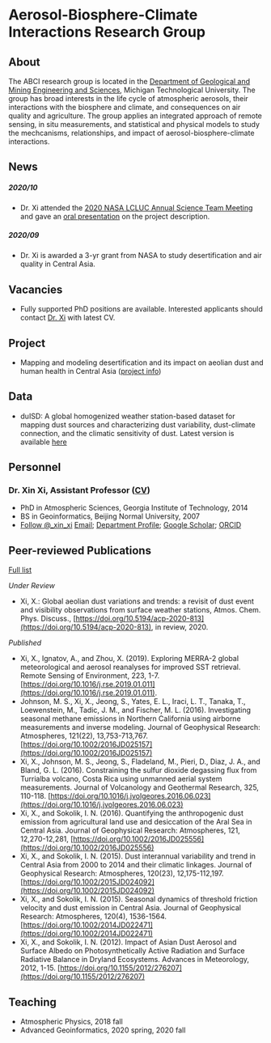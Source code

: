 # Aerosol-Biosphere-Climate Interactions Research Group

## About
The ABCI research group is located in the [Department of Geological and Mining Engineering and Sciences](https://www.mtu.edu/geo/), Michigan Technological University. The group has broad interests in the life cycle of atmospheric aerosols, their interactions with the biosphere and climate, and consequences on air quality and agriculture. The group applies an integrated approach of remote sensing, in situ measurements, and statistical and physical models to study the mechcanisms, relationships, and impact of aerosol-biosphere-climate interactions.

## News
##### 2020/10
- Dr. Xi attended the [2020 NASA LCLUC Annual Science Team Meeting](https://lcluc.umd.edu/meetings/2020-nasa-lcluc-annual-science-team-meeting?page=) and gave an [oral presentation](https://lcluc.umd.edu/sites/default/files/lcluc_documents/STM%20D3%202%20fINAL%20v4%20Day3_XinXi.pdf) on the project description.

##### 2020/09
- Dr. Xi is awarded a 3-yr grant from NASA to study desertification and air quality in Central Asia. 

## Vacancies
- Fully supported PhD positions are available. Interested applicants should contact [Dr. Xi](mailto:xinxi@mtu.edu) with latest CV.

## Project
- Mapping and modeling desertification and its impact on aeolian dust and human health in Central Asia ([project info](https://lcluc.umd.edu/projects/mapping-and-modeling-desertification-and-its-impact-aeolian-dust-and-human-health-central))

## Data
- duISD: A global homogenized weather station-based dataset for mapping dust sources and characterizing dust variability, dust-climate connection, and the climatic sensitivity of dust. Latest version is available [here](http://dx.doi.org/10.5281/zenodo.4107346)

## Personnel
### Dr. Xin Xi, Assistant Professor ([CV](/abci/cvxi))
- PhD in Atmospheric Sciences, Georgia Institute of Technology, 2014
- BS in Geoinformatics, Beijing Normal University, 2007
- <a href="https://twitter.com/_xin_xi?ref_src=twsrc%5Etfw" class="twitter-follow-button" data-show-screen-name="false" data-show-count="false">Follow @_xin_xi</a><script async src="https://platform.twitter.com/widgets.js" charset="utf-8"></script> [Email](mailto:xinxi@mtu.edu); [Department Profile](https://www.mtu.edu/geo/department/faculty/xi-xin/); [Google Scholar](https://scholar.google.com/citations?user=_NHQ-9MAAAAJ&hl=en); [ORCID](https://orcid.org/0000-0003-3804-2735)

## Peer-reviewed Publications
[Full list](https://scholar.google.com/citations?user=_NHQ-9MAAAAJ&hl=en)

*Under Review*
* Xi, X.: Global aeolian dust variations and trends: a revisit of dust event and visibility observations from surface weather stations, Atmos. Chem. Phys. Discuss., [https://doi.org/10.5194/acp-2020-813](https://doi.org/10.5194/acp-2020-813), in review, 2020.

*Published*
* Xi, X., Ignatov, A., and Zhou, X. (2019). Exploring MERRA-2 global meteorological and aerosol reanalyses for improved SST retrieval. Remote Sensing of Environment, 223, 1-7. [https://doi.org/10.1016/j.rse.2019.01.011](https://doi.org/10.1016/j.rse.2019.01.011).
* Johnson, M. S., Xi, X., Jeong, S., Yates, E. L., Iraci, L. T., Tanaka, T., Loewenstein, M., Tadic, J. M., and Fischer, M. L. (2016). Investigating seasonal methane emissions in Northern California using airborne measurements and inverse modeling. Journal of Geophysical Research: Atmospheres, 121(22), 13,753-713,767. [https://doi.org/10.1002/2016JD025157](https://doi.org/10.1002/2016JD025157)
* Xi, X., Johnson, M. S., Jeong, S., Fladeland, M., Pieri, D., Diaz, J. A., and Bland, G. L. (2016). Constraining the sulfur dioxide degassing flux from Turrialba volcano, Costa Rica using unmanned aerial system measurements. Journal of Volcanology and Geothermal Research, 325, 110-118. [https://doi.org/10.1016/j.jvolgeores.2016.06.023](https://doi.org/10.1016/j.jvolgeores.2016.06.023)
* Xi, X., and Sokolik, I. N. (2016). Quantifying the anthropogenic dust emission from agricultural land use and desiccation of the Aral Sea in Central Asia. Journal of Geophysical Research: Atmospheres, 121, 12,270-12,281, [https://doi.org/10.1002/2016JD025556](https://doi.org/10.1002/2016JD025556)
* Xi, X., and Sokolik, I. N. (2015). Dust interannual variability and trend in Central Asia from 2000 to 2014 and their climatic linkages. Journal of Geophysical Research: Atmospheres, 120(23), 12,175-112,197. [https://doi.org/10.1002/2015JD024092](https://doi.org/10.1002/2015JD024092)
* Xi, X., and Sokolik, I. N. (2015). Seasonal dynamics of threshold friction velocity and dust emission in Central Asia. Journal of Geophysical Research: Atmospheres, 120(4), 1536-1564. [https://doi.org/10.1002/2014JD022471](https://doi.org/10.1002/2014JD022471)
* Xi, X., and Sokolik, I. N. (2012). Impact of Asian Dust Aerosol and Surface Albedo on Photosynthetically Active Radiation and Surface Radiative Balance in Dryland Ecosystems. Advances in Meteorology, 2012, 1-15. [https://doi.org/10.1155/2012/276207](https://doi.org/10.1155/2012/276207)

## Teaching
- Atmospheric Physics, 2018 fall
- Advanced Geoinformatics, 2020 spring, 2020 fall
